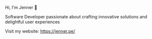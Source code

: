 Hi, I'm Jenner 👋

Software Developer passionate about crafting innovative solutions and delightful user experiences

Visit my website: https://jenner.pe/

